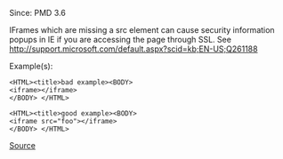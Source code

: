 Since: PMD 3.6

IFrames which are missing a src element can cause security information popups in IE if you are accessing the page
through SSL. See http://support.microsoft.com/default.aspx?scid=kb;EN-US;Q261188

Example(s):
```
<HTML><title>bad example><BODY>
<iframe></iframe>
</BODY> </HTML>

<HTML><title>good example><BODY>
<iframe src="foo"></iframe>
</BODY> </HTML>
```

[Source](https://pmd.github.io/pmd-5.5.4/pmd-jsp/rules/jsp/basic.html#IframeMissingSrcAttribute)
